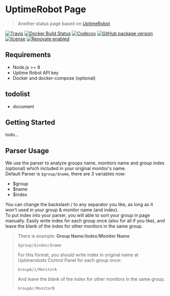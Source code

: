 # UptimeRobot Page

> Another status page based on [UptimeRobot](https://uptimerobot.com/)

[![Travis](https://img.shields.io/travis/giuem/uptimerobot-page.svg?style=flat-square)](https://travis-ci.org/giuem/uptimerobot-page)
[![Docker Build Status](https://img.shields.io/docker/build/giuem/uptimerobot-page.svg?style=flat-square)](https://hub.docker.com/r/giuem/uptimerobot-page/)
[![Codecov](https://img.shields.io/codecov/c/github/giuem/uptimerobot-page.svg?style=flat-square)](https://codecov.io/gh/giuem/uptimerobot-page)
[![GitHub package version](https://img.shields.io/github/package-json/v/giuem/uptimerobot-page.svg?style=flat-square)](https://github.com/giuem/uptimerobot-page/blob/master/package.json)
[![license](https://img.shields.io/github/license/giuem/uptimerobot-page.svg?style=flat-square)](https://github.com/giuem/uptimerobot-page/blob/master/LICENSE)
[![Renovate enabled](https://img.shields.io/badge/renovate-enabled-brightgreen.svg?style=flat-square)](https://renovateapp.com/)


## Requirements

* Node.js >= 8
* Uptime Robot API key
* Docker and docker-compose (optional)

## todolist

* document

## Getting Started

todo...

## Parser Usage
  We use the parser to analyze groups name, monitors name and group index (optional) which included in your original monitor's name.  
Default Parser is `$group/$name`, there are 3 variables now: 
  
  - $group
  - $name
  - $index 
  
  You can change the backslash / to any separator you like, as long as it won't used in your group & monitor name (and index).  
To put index into your parser, you will able to sort your group in page manually. Easily write index for each group once (also for all if you like), and leave the blank of the index for other monitors in the same group.
  
> There is example:
> **Group Name**/**Index**/**Monitor Name**
> ```
> $group/$index/$name
> ```
> For this format, you should write index in original name at Uptimerobots Control Panel for each group once:
> ```
> GroupA/1/MonitorA
> ```
> And leave the blank of the index for other monitors in the same group.
> ```
> GroupA//MonitorB
> ```

